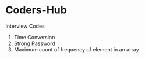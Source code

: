 # Coders-Hub
Interview Codes

1) Time Conversion
2) Strong Password
3) Maximum count of frequency of element in an array
